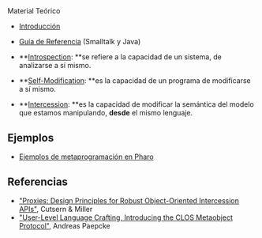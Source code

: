 ## []()
Material Teórico
* [Introducción](conceptos-metaprogramacion-intro) 
* [Guía de Referencia](conceptos-metaprogramacion-Metaprogramaci%C3%B3n-GuiaDeReferencia-pdf?attredirects=0&d=1) (Smalltalk y Java)
* **[Introspection](conceptos-metaprogramacion-introspection): **se refiere a la capacidad de un sistema, de analizarse a sí mismo. 

* **[Self-Modification](conceptos-metaprogramacion-self-modification): **es la capacidad de un programa de modificarse a sí mismo. 

* **[Intercession](conceptos-metaprogramacion-intercession): **es la capacidad de modificar la semántica del modelo que estamos manipulando, **desde** el mismo lenguaje.


## []()Ejemplos


* [Ejemplos de metaprogramación en Pharo](conceptos-metaprogramacion-ejemplos-pharo)

## []()Referencias


* ["Proxies: Design Principles for Robust Object-Oriented Intercession APIs"](http://research.google.com/pubs/archive/36574.pdf), Cutsern & Miller
* ["User-Level Language Crafting, Introducing the CLOS Metaobject Protocol"](http://infolab.stanford.edu/%7Epaepcke/shared-documents/mopintro.ps), Andreas Paepcke
